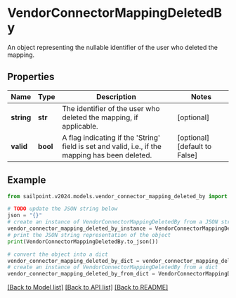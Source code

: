 # VendorConnectorMappingDeletedBy

An object representing the nullable identifier of the user who deleted the mapping.

## Properties

Name | Type | Description | Notes
------------ | ------------- | ------------- | -------------
**string** | **str** | The identifier of the user who deleted the mapping, if applicable. | [optional] 
**valid** | **bool** | A flag indicating if the &#39;String&#39; field is set and valid, i.e., if the mapping has been deleted. | [optional] [default to False]

## Example

```python
from sailpoint.v2024.models.vendor_connector_mapping_deleted_by import VendorConnectorMappingDeletedBy

# TODO update the JSON string below
json = "{}"
# create an instance of VendorConnectorMappingDeletedBy from a JSON string
vendor_connector_mapping_deleted_by_instance = VendorConnectorMappingDeletedBy.from_json(json)
# print the JSON string representation of the object
print(VendorConnectorMappingDeletedBy.to_json())

# convert the object into a dict
vendor_connector_mapping_deleted_by_dict = vendor_connector_mapping_deleted_by_instance.to_dict()
# create an instance of VendorConnectorMappingDeletedBy from a dict
vendor_connector_mapping_deleted_by_from_dict = VendorConnectorMappingDeletedBy.from_dict(vendor_connector_mapping_deleted_by_dict)
```
[[Back to Model list]](../README.md#documentation-for-models) [[Back to API list]](../README.md#documentation-for-api-endpoints) [[Back to README]](../README.md)



